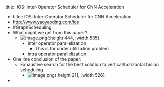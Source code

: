 title:: IOS: Inter-Operator Scheduler for CNN Acceleration

- title:: IOS: Inter-Operator Scheduler for CNN Acceleration
- http://www.yaoyaoding.com/ios
- #GraphScheduling
- What might we get from this paper?
	- ![image.png](../assets/image_1675151760403_0.png){:height 444, :width 535}
		- inter operator parallelization
			- This is for under utilization problem
		- intra operator parallelization
- One line conclusion of the paper:
	- Exhaustive search for the best solution to vertical/horizontal fusion scheduling
		- ![image.png](../assets/image_1675151928644_0.png){:height 211, :width 526}
-